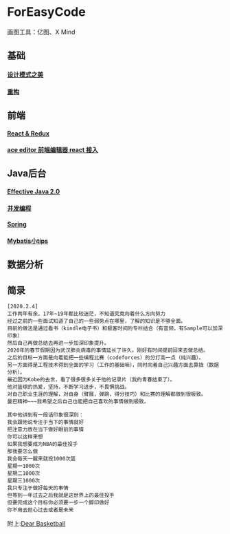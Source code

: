 # ForEasyCode
画图工具：亿图、X Mind

## 基础
#### [设计模式之美](https://github.com/LayneHuang/ForEasyCode/blob/master/normal/design_pattern/design_pattern_beauty.md)
#### [重构](https://github.com/LayneHuang/ForEasyCode/blob/master/normal/restructure.md)

## 前端
#### [React & Redux](https://github.com/LayneHuang/ForEasyCode/blob/master/website/react/react.md)
#### [ace editor 前端编辑器 react 接入](https://github.com/LayneHuang/ForEasyCode/blob/master/website/react/ace_editor.md)

## Java后台
#### [Effective Java 2.0](https://github.com/LayneHuang/ForEasyCode/blob/master/java/effective_java.md)
#### [并发编程](https://github.com/LayneHuang/ForEasyCode/blob/master/java/concurrent_programming/concurrent_programming.md)
#### [Spring](https://github.com/LayneHuang/ForEasyCode/blob/master/java/spring/spring.md)
#### [Mybatis小tips](https://github.com/LayneHuang/ForEasyCode/blob/master/java/mybatis/mybatis_tips.md)

## 数据分析

## 简录
```text
[2020.2.4]
工作两年有余，17年~19年都比较迷茫，不知道究竟向着什么方向努力
经过之前的一些面试知道了自己的一些弱势点在哪里，了解的知识是不够全面。
目前的做法是通过看书（kindle电子书）和极客时间的专栏结合（有音频，有Sample可以加深印象）
然后自己再做总结去再进一步加深印象提升。
2020年的春节假期因为武汉肺炎病毒的事情延长了许久。刚好有时间提前回来去做总结。
之后的目标一方面是向着能把一些编程比赛（codeforces）的分打高一点（纯兴趣）。
另一方面得是工程技术得到全面的学习（工作的基础嘛），同时向着自己兴趣方面去靠拢（数据分析）。
最近因为Kobe的去世，看了很多很多关于他的记录片（我的青春结束了）。
他对篮球的热爱，坚持，不断学习进步，不畏惧挑战。
对自己职业生涯的理解，对自身（臂展，弹跳，得分技巧）和比赛的理解都做到很极致。
曼巴精神~~~我希望之后自己也能把自己喜欢的事情做到极致。

其中他讲到有一段话印象很深刻：
我会跟他说专注于当下的事情就好
把注意力放在当下做好眼前的事情
你可以这样来想
如果我想要成为NBA的最佳投手
那我要怎么做
我会每天一醒来就投1000次篮
星期一1000次
星期二1000次
星期三1000次
我只专注于做好每天的事情
但等到一年过去之后我就是这世界上的最佳投手
但要完成这个目标你必须要一步一个脚印做好
你不用去担心过去或者是未来
```
附上:[Dear Basketball](https://www.bilibili.com/video/av16997700?from=search&seid=1465929823314277301)
